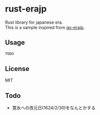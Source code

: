 # rust-erajp

Rust library for japanese era.  
This is a sample inspired from [go-erajp](https://github.com/mattn/go-erajp).

## Usage

```rust
TODO
```

## License

MIT

## Todo
- 寛永への改元日(1624/2/30)をなんとかする
